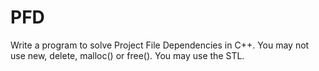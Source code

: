 # PFD
Write a program to solve Project File Dependencies in C++.
You may not use new, delete, malloc() or free(). You may use the STL.
